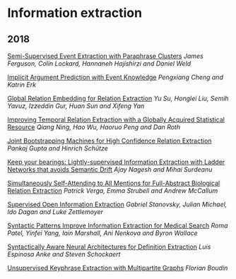 # Information extraction

## 2018

[Semi-Supervised Event Extraction with Paraphrase Clusters](http://aclweb.org/anthology/N18-2058)
*James Ferguson, Colin Lockard, Hannaneh Hajishirzi and Daniel Weld*

[Implicit Argument Prediction with Event Knowledge](https://arxiv.org/pdf/1802.07226.pdf)
*Pengxiang Cheng and Katrin Erk*

[Global Relation Embedding for Relation Extraction](https://arxiv.org/pdf/1802.07226.pdf)
*Yu Su, Honglei Liu, Semih Yavuz, Izzeddin Gur, Huan Sun and Xifeng Yan*

[Improving Temporal Relation Extraction with a Globally Acquired Statistical Resource](https://arxiv.org/pdf/1804.06020.pdf)
*Qiang Ning, Hao Wu, Haoruo Peng and Dan Roth*

[Joint Bootstrapping Machines for High Confidence Relation Extraction](http://www.aclweb.org/anthology/N18-1003)
*Pankaj Gupta and Hinrich Schütze*

[Keep your bearings: Lightly-supervised Information Extraction with Ladder Networks that avoids Semantic Drift](http://aclweb.org/anthology/N18-2057)
*Ajay Nagesh and Mihai Surdeanu*

[Simultaneously Self-Attending to All Mentions for Full-Abstract Biological Relation Extraction](https://arxiv.org/pdf/1802.10569.pdf)
*Patrick Verga, Emma Strubell and Andrew McCallum*

[Supervised Open Information Extraction](http://www.aclweb.org/anthology/N18-1081)
*Gabriel Stanovsky, Julian Michael, Ido Dagan and Luke Zettlemoyer*

[Syntactic Patterns Improve Information Extraction for Medical Search](http://aclweb.org/anthology/N18-2060)
*Roma Patel, Yinfei Yang, Iain Marshall, Ani Nenkova and Byron Wallace*

[Syntactically Aware Neural Architectures for Definition Extraction](http://aclweb.org/anthology/N18-2061)
*Luis Espinosa Anke and Steven Schockaert*

[Unsupervised Keyphrase Extraction with Multipartite Graphs](http://www.aclweb.org/anthology/N18-2105)
*Florian Boudin*

